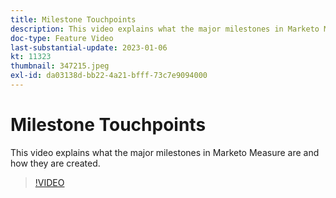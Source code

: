 ```yaml
---
title: Milestone Touchpoints
description: This video explains what the major milestones in Marketo Measure are and how they are created.
doc-type: Feature Video
last-substantial-update: 2023-01-06
kt: 11323
thumbnail: 347215.jpeg
exl-id: da03138d-bb22-4a21-bfff-73c7e9094000
---
```

# Milestone Touchpoints

This video explains what the major milestones in Marketo Measure are and how they are created.

>[!VIDEO](https://video.tv.adobe.com/v/347215/?quality=12&learn=on)
